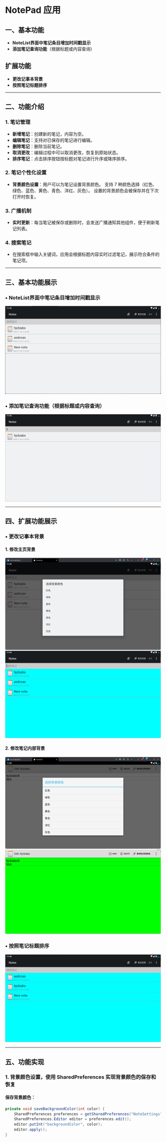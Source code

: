 # **NotePad 应用**

## 一、基本功能
- **NoteList界面中笔记条目增加时间戳显示**
- **添加笔记查询功能**（根据标题或内容查询）

## 扩展功能
- **更改记事本背景**
- **按照笔记标题排序**

---

## 二、功能介绍

### 1. 笔记管理
- **新增笔记**：创建新的笔记，内容为空。
- **编辑笔记**：支持对已保存的笔记进行编辑。
- **删除笔记**：删除当前笔记。
- **取消更改**：编辑过程中可以取消更改，恢复到原始状态。
- **排序笔记**：点击排序按钮按标题对笔记进行升序或降序排序。

### 2. 笔记个性化设置
- **背景颜色设置**：用户可以为笔记设置背景颜色。
  支持 7 种颜色选择（红色、绿色、蓝色、黄色、青色、洋红、灰色）。
  设置的背景颜色会被保存并在下次打开时恢复。

### 3. 广播机制
- **实时更新**：每当笔记被保存或删除时，会发送广播通知其他组件，便于刷新笔记列表。

### 4. 搜索笔记
- 在搜索框中输入关键词，应用会根据标题内容实时过滤笔记，展示符合条件的笔记项。

---

## 三、基本功能展示

### • **NoteList界面中笔记条目增加时间戳显示**
![img1](app/src/main/java/com/example/android/notepad/img_readme/img1.png)

### • **添加笔记查询功能（根据标题或内容查询）**
![img2](app/src/main/java/com/example/android/notepad/img_readme/img2.png)

---

## 四、扩展功能展示

### • **更改记事本背景**

#### 1. 修改主页背景
![img3_1](app/src/main/java/com/example/android/notepad/img_readme/img3_1.png)
![img3_2](app/src/main/java/com/example/android/notepad/img_readme/img3_2.png)

#### 2. 修改笔记内部背景
![img3_3](app/src/main/java/com/example/android/notepad/img_readme/img3_3.png)
![img3_4](app/src/main/java/com/example/android/notepad/img_readme/img3_4.png)

### • **按照笔记标题排序**
![img4](app/src/main/java/com/example/android/notepad/img_readme/img4.png)

---

## 五、功能实现

### 1. **背景颜色设置，使用 SharedPreferences 实现背景颜色的保存和恢复**

#### 保存背景颜色：
```java
private void saveBackgroundColor(int color) {
    SharedPreferences preferences = getSharedPreferences("NoteSettings", MODE_PRIVATE);
    SharedPreferences.Editor editor = preferences.edit();
    editor.putInt("backgroundColor", color);
    editor.apply();
}
